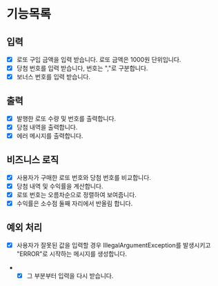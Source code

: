 # 기능목록

## 입력
-[x] 로또 구입 금액을 입력 받습니다. 로또 금액은 1000원 단위입니다.
-[x] 당첨 번호를 입력 받습니다, 번호는 ","로 구분합니다.
-[x] 보너스 번호를 입력 받습니다. 
## 출력
-[x] 발행한 로또 수량 및 번호를 출력합니다. 
-[x] 당첨 내역을 출력합니다.
-[x] 에러 메시지를 출력합니다.
## 비즈니스 로직
-[x] 사용자가 구매한 로또 번호와 당첨 번호를 비교합니다.   
-[x] 당첨 내역 및 수익률을 계산합니다.
-[x] 로또 번호는 오름차순으로 정렬하여 보여줍니다.
-[x] 수익률은 소수점 둘째 자리에서 반올림 합니다.
## 예외 처리
-[x] 사용자가 잘못된 값을 입력할 경우 IllegalArgumentException를 발생시키고 "ERROR"로 시작하는 메시지를 생성합니다.
- -[x] 그 부분부터 입력을 다시 받습니다.